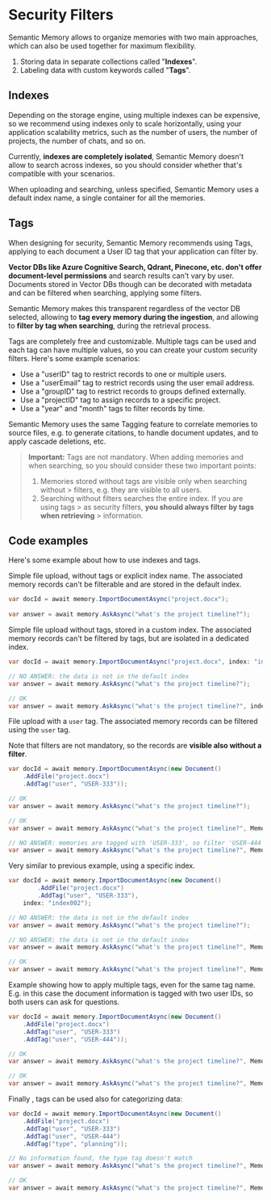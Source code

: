 # Security Filters

Semantic Memory allows to organize memories with two main approaches, which
can also be used together for maximum flexibility.

1. Storing data in separate collections called "**Indexes**".
2. Labeling data with custom keywords called "**Tags**".

## Indexes

Depending on the storage engine, using multiple indexes can be expensive, so
we recommend using indexes only to scale horizontally, using your application
scalability metrics, such as the number of users, the number of projects,
the number of chats, and so on.

Currently, **indexes are completely isolated**, Semantic Memory doesn't allow
to search across indexes, so you should consider whether that's compatible
with your scenarios.

When uploading and searching, unless specified, Semantic Memory uses a
default index name, a single container for all the memories.

## Tags

When designing for security, Semantic Memory recommends using Tags, applying
to each document a User ID tag that your application can filter by.

**Vector DBs like Azure Cognitive Search, Qdrant, Pinecone, etc. don't offer
document-level permissions** and search results can't vary by user.
Documents stored in Vector DBs though can be decorated with metadata and can
be filtered when searching, applying some filters.

Semantic Memory makes this transparent regardless of the vector DB selected,
allowing to **tag every memory during the ingestion**, and allowing to **filter
by tag when searching**, during the retrieval process.

Tags are completely free and customizable. Multiple tags can be used and each
tag can have multiple values, so you can create your custom security filters.
Here's some example scenarios:

* Use a "userID" tag to restrict records to one or multiple users.
* Use a "userEmail" tag to restrict records using the user email address.
* Use a "groupID" tag to restrict records to groups defined externally.
* Use a "projectID" tag to assign records to a specific project.
* Use a "year" and "month" tags to filter records by time.

Semantic Memory uses the same Tagging feature to correlate memories to source
files, e.g. to generate citations, to handle document updates, and to apply
cascade deletions, etc.

> **Important:** Tags are not mandatory. When adding memories and when searching,
> so you should consider these two important points:
>
> 1. Memories stored without tags are visible only when searching without
     > filters, e.g. they are visible to all users.
>2. Searching without filters searches the entire index. If you are using tags
    > as security filters, **you should always filter by tags when retrieving**
    > information.

## Code examples

Here's some example about how to use indexes and tags.

Simple file upload, without tags or explicit index name. The associated
memory records can't be filterable and are stored in the default index.

```csharp
var docId = await memory.ImportDocumentAsync("project.docx");
 
var answer = await memory.AskAsync("what's the project timeline?");
```

Simple file upload without tags, stored in a custom index. The associated
memory records can't be filtered by tags, but are isolated in a dedicated
index.

```csharp
var docId = await memory.ImportDocumentAsync("project.docx", index: "index001");

// NO ANSWER: the data is not in the default index
var answer = await memory.AskAsync("what's the project timeline?");

// OK
var answer = await memory.AskAsync("what's the project timeline?", index: "index001");
```

File upload with a `user` tag. The associated memory records can be filtered
using the `user` tag.

Note that filters are not mandatory, so the records are **visible also without
a filter**.

```csharp
var docId = await memory.ImportDocumentAsync(new Document()
    .AddFile("project.docx")
    .AddTag("user", "USER-333"));

// OK
var answer = await memory.AskAsync("what's the project timeline?");

// OK
var answer = await memory.AskAsync("what's the project timeline?", MemoryFilters.ByTag("user", "USER-333"));

// NO ANSWER: memories are tagged with 'USER-333', so filter 'USER-444' will not match the information extracted from project.docs
var answer = await memory.AskAsync("what's the project timeline?", MemoryFilters.ByTag("user", "USER-444"));
```

Very similar to previous example, using a specific index.

```csharp
var docId = await memory.ImportDocumentAsync(new Document()
        .AddFile("project.docx")
        .AddTag("user", "USER-333"),
    index: "index002");

// NO ANSWER: the data is not in the default index
var answer = await memory.AskAsync("what's the project timeline?");

// NO ANSWER: the data is not in the default index
var answer = await memory.AskAsync("what's the project timeline?", MemoryFilters.ByTag("user", "USER-333"));

// OK
var answer = await memory.AskAsync("what's the project timeline?", MemoryFilters.ByTag("user", "USER-333"), index: "index002");
```

Example showing how to apply multiple tags, even for the same tag name.
E.g. in this case the document information is tagged with two user IDs,
so both users can ask for questions.

```csharp
var docId = await memory.ImportDocumentAsync(new Document()
    .AddFile("project.docx")
    .AddTag("user", "USER-333")
    .AddTag("user", "USER-444"));

// OK
var answer = await memory.AskAsync("what's the project timeline?", MemoryFilters.ByTag("user", "USER-333"));

// OK
var answer = await memory.AskAsync("what's the project timeline?", MemoryFilters.ByTag("user", "USER-444"));
```

Finally , tags can be used also for categorizing data:

```csharp
var docId = await memory.ImportDocumentAsync(new Document()
    .AddFile("project.docx")
    .AddTag("user", "USER-333")
    .AddTag("user", "USER-444")
    .AddTag("type", "planning"));

// No information found, the type tag doesn't match
var answer = await memory.AskAsync("what's the project timeline?", MemoryFilters.ByTag("user", "USER-333").ByTag("type", "email"));

// OK
var answer = await memory.AskAsync("what's the project timeline?", MemoryFilters.ByTag("user", "USER-333").ByTag("type", "planning"));

```